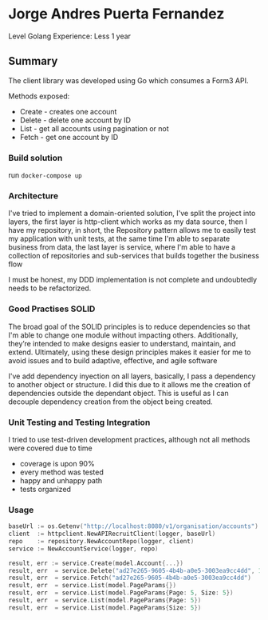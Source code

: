 # Jorge Andres Puerta Fernandez

Level Golang Experience: Less 1 year

## Summary

The client library was developed using Go which consumes a Form3 API.

Methods exposed:

* Create - creates one account
* Delete - delete one account by ID
* List - get all accounts using pagination or not 
* Fetch - get one account by ID

### Build solution

run ```docker-compose up```

### Architecture

I've tried to implement a domain-oriented solution, I've split the project into layers, the first layer is http-client which works as my data source, then I have my repository, in short, the Repository pattern allows me to easily test my application with unit tests, at the same time I'm able to separate business from data, the last layer is service, where I'm able to have a collection of repositories and sub-services that builds together the business flow  

I must be honest, my DDD implementation is not complete and undoubtedly needs to be refactorized.

### Good Practises SOLID

The broad goal of the SOLID principles is to reduce dependencies so that I'm able to change one module without impacting others. Additionally, they’re intended to make designs easier to understand, maintain, and extend. Ultimately, using these design principles makes it easier for me to avoid issues and to build adaptive, effective, and agile software

I've add dependency inyection on all layers, basically, I pass a dependency to another object or structure. I did this due to it allows me the creation of dependencies outside the dependant object. This is useful as I can decouple dependency creation from the object being created. 

### Unit Testing and Testing Integration

I tried to use test-driven development practices, although not all methods were covered due to time

* coverage is upon 90%
* every method was tested
* happy and unhappy path
* tests organized 

### Usage

```go
baseUrl := os.Getenv("http://localhost:8080/v1/organisation/accounts")
client  := httpclient.NewAPIRecruitClient(logger, baseUrl)
repo    := repository.NewAccountRepo(logger, client)
service := NewAccountService(logger, repo)

result, err := service.Create(model.Account{...})
result, err  = service.Delete("ad27e265-9605-4b4b-a0e5-3003ea9cc4dd", 1)
result, err  = service.Fetch("ad27e265-9605-4b4b-a0e5-3003ea9cc4dd")
result, err  = service.List(model.PageParams{})
result, err  = service.List(model.PageParams{Page: 5, Size: 5})
result, err  = service.List(model.PageParams{Page: 5})
result, err  = service.List(model.PageParams{Size: 5})
```
